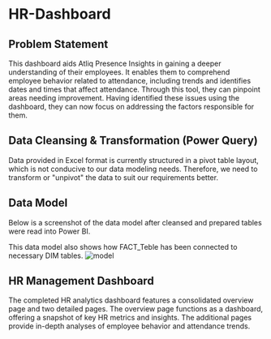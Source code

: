 # HR-Dashboard
## Problem Statement
This dashboard aids Atliq Presence Insights in gaining a deeper understanding of their employees. It enables them to comprehend employee behavior related to attendance, including trends and identifies dates and times that affect attendance. Through this tool, they can pinpoint areas needing improvement. Having identified these issues using the dashboard, they can now focus on addressing the factors responsible for them.

## Data Cleansing & Transformation (Power Query)
Data provided in Excel format is currently structured in a pivot table layout, which is not conducive to our data modeling needs. Therefore, we need to transform or "unpivot" the data to suit our requirements better.

## Data Model
Below is a screenshot of the data model after cleansed and prepared tables were read into Power BI.

This data model also shows how FACT_Teble has been connected to  necessary DIM tables.
![model](https://github.com/islamabdaljawad/power-bi-HR/assets/75454981/29e79ed1-6a17-4111-9399-4e0d8bf13bcf)


## HR Management Dashboard
The completed HR analytics dashboard features a consolidated overview page and two detailed pages. The overview page functions as a dashboard, offering a snapshot of key HR metrics and insights. The additional pages  provide in-depth analyses of employee behavior and attendance trends.
